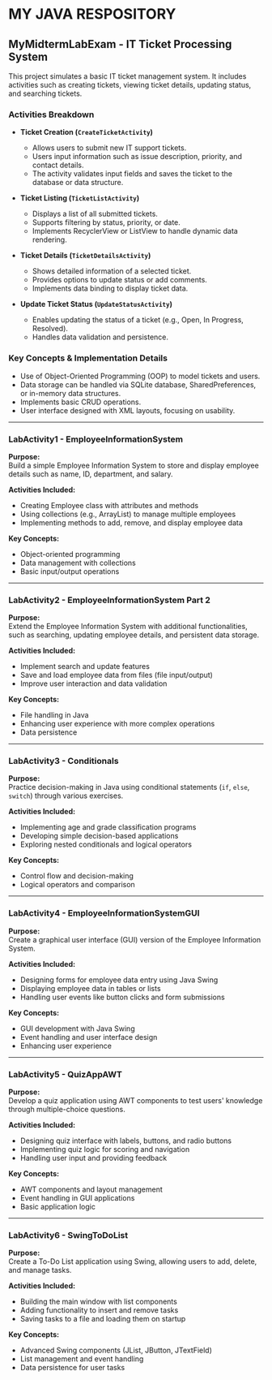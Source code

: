 # MY JAVA RESPOSITORY
## MyMidtermLabExam - IT Ticket Processing System

This project simulates a basic IT ticket management system. It includes activities such as creating tickets, viewing ticket details, updating status, and searching tickets.

### Activities Breakdown

- **Ticket Creation (`CreateTicketActivity`)**
  - Allows users to submit new IT support tickets.
  - Users input information such as issue description, priority, and contact details.
  - The activity validates input fields and saves the ticket to the database or data structure.

- **Ticket Listing (`TicketListActivity`)**
  - Displays a list of all submitted tickets.
  - Supports filtering by status, priority, or date.
  - Implements RecyclerView or ListView to handle dynamic data rendering.

- **Ticket Details (`TicketDetailsActivity`)**
  - Shows detailed information of a selected ticket.
  - Provides options to update status or add comments.
  - Implements data binding to display ticket data.

- **Update Ticket Status (`UpdateStatusActivity`)**
  - Enables updating the status of a ticket (e.g., Open, In Progress, Resolved).
  - Handles data validation and persistence.

### Key Concepts & Implementation Details

- Use of Object-Oriented Programming (OOP) to model tickets and users.
- Data storage can be handled via SQLite database, SharedPreferences, or in-memory data structures.
- Implements basic CRUD operations.
- User interface designed with XML layouts, focusing on usability.

---

### **LabActivity1 - EmployeeInformationSystem**

**Purpose:**  
Build a simple Employee Information System to store and display employee details such as name, ID, department, and salary.

**Activities Included:**  
- Creating Employee class with attributes and methods  
- Using collections (e.g., ArrayList) to manage multiple employees  
- Implementing methods to add, remove, and display employee data

**Key Concepts:**  
- Object-oriented programming  
- Data management with collections  
- Basic input/output operations

---

### **LabActivity2 - EmployeeInformationSystem Part 2**

**Purpose:**  
Extend the Employee Information System with additional functionalities, such as searching, updating employee details, and persistent data storage.

**Activities Included:**  
- Implement search and update features  
- Save and load employee data from files (file input/output)  
- Improve user interaction and data validation

**Key Concepts:**  
- File handling in Java  
- Enhancing user experience with more complex operations  
- Data persistence

---

### **LabActivity3 - Conditionals**

**Purpose:**  
Practice decision-making in Java using conditional statements (`if`, `else`, `switch`) through various exercises.

**Activities Included:**  
- Implementing age and grade classification programs  
- Developing simple decision-based applications  
- Exploring nested conditionals and logical operators

**Key Concepts:**  
- Control flow and decision-making  
- Logical operators and comparison

---

### **LabActivity4 - EmployeeInformationSystemGUI**

**Purpose:**  
Create a graphical user interface (GUI) version of the Employee Information System.

**Activities Included:**  
- Designing forms for employee data entry using Java Swing  
- Displaying employee data in tables or lists  
- Handling user events like button clicks and form submissions

**Key Concepts:**  
- GUI development with Java Swing  
- Event handling and user interface design  
- Enhancing user experience

---

### **LabActivity5 - QuizAppAWT**

**Purpose:**  
Develop a quiz application using AWT components to test users' knowledge through multiple-choice questions.

**Activities Included:**  
- Designing quiz interface with labels, buttons, and radio buttons  
- Implementing quiz logic for scoring and navigation  
- Handling user input and providing feedback

**Key Concepts:**  
- AWT components and layout management  
- Event handling in GUI applications  
- Basic application logic

---

### **LabActivity6 - SwingToDoList**

**Purpose:**  
Create a To-Do List application using Swing, allowing users to add, delete, and manage tasks.

**Activities Included:**  
- Building the main window with list components  
- Adding functionality to insert and remove tasks  
- Saving tasks to a file and loading them on startup

**Key Concepts:**  
- Advanced Swing components (JList, JButton, JTextField)  
- List management and event handling  
- Data persistence for user tasks
